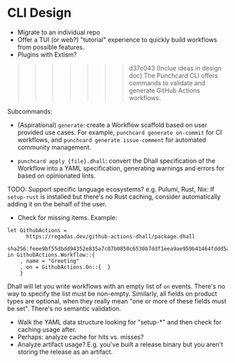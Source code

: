 # CLI Design

* Migrate to an individual repo
* Offer a TUI (or web?) "tutorial" experience to quickly build workflows from possible features.
* Plugins with Extism?

>>>>>>> d37c043 (Inclue ideas in design doc)
The Punchcard CLI offers commands to validate and generate GitHub Actions
workflows.

Subcommands:

* (Aspirational) `generate`: create a Workflow scaffold based on user provided
use cases. For example, `punchcard generate on-commit` for CI workflows, and
`punchcard generate issue-comment` for automated community management.

* `punchcard apply {file}.dhall`: convert the Dhall specification of the
Workflow into a YAML specification, generating warnings and errors for
based on opinionated lints.

TODO: Support specific language ecosystems? e.g. Pulumi, Rust, Nix:
If `setup-rust` is installed but there's no Rust caching, consider
automatically adding it on the behalf of the user.
  * Check for missing items. Example:
```dhall
let GithubActions =
      https://regadas.dev/github-actions-dhall/package.dhall
        sha256:feee9bf55dbdd94352e835a7c07b0850c6530b7ddf1eea9ae959b41464fddd5a
in GithubActions.Workflow::{
    , name = "Greeting"
    , on = GithubActions.On::{  }
    }
```
Dhall will let you write workflows with an empty list of `on` events. There's
no way to specify the list must be non-empty. Similarly, all fields on 
product types are optional, when they really mean "one or more of these fields
must be set". There's no semantic validation.
  * Walk the YAML data structure looking for "setup-*" and then check for
  caching usage after.
  * Perhaps: analyze cache for hits vs. misses?
  * Analyze artifact usage? E.g. you've built a release binary but you aren't
  storing the release as an artifact.
